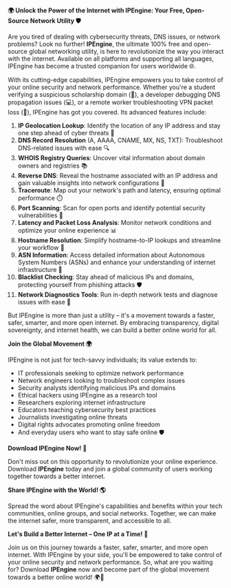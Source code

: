 **🌍 Unlock the Power of the Internet with IPEngine: Your Free, Open-Source Network Utility 🛡️**

Are you tired of dealing with cybersecurity threats, DNS issues, or network problems? Look no further! **IPEngine**, the ultimate 100% free and open-source global networking utility, is here to revolutionize the way you interact with the internet. Available on all platforms and supporting all languages, IPEngine has become a trusted companion for users worldwide 🌐.

With its cutting-edge capabilities, IPEngine empowers you to take control of your online security and network performance. Whether you're a student verifying a suspicious scholarship domain (👀), a developer debugging DNS propagation issues (💻), or a remote worker troubleshooting VPN packet loss (📡), IPEngine has got you covered. Its advanced features include:

1. **IP Geolocation Lookup**: Identify the location of any IP address and stay one step ahead of cyber threats 📍
2. **DNS Record Resolution** (A, AAAA, CNAME, MX, NS, TXT): Troubleshoot DNS-related issues with ease 🔍
3. **WHOIS Registry Queries**: Uncover vital information about domain owners and registries 📚
4. **Reverse DNS**: Reveal the hostname associated with an IP address and gain valuable insights into network configurations 🔑
5. **Traceroute**: Map out your network's path and latency, ensuring optimal performance ⏱️
6. **Port Scanning**: Scan for open ports and identify potential security vulnerabilities 🔴
7. **Latency and Packet Loss Analysis**: Monitor network conditions and optimize your online experience 📊
8. **Hostname Resolution**: Simplify hostname-to-IP lookups and streamline your workflow 🚀
9. **ASN Information**: Access detailed information about Autonomous System Numbers (ASNs) and enhance your understanding of internet infrastructure 🔗
10. **Blacklist Checking**: Stay ahead of malicious IPs and domains, protecting yourself from phishing attacks 🛡️
11. **Network Diagnostics Tools**: Run in-depth network tests and diagnose issues with ease 🔧

But IPEngine is more than just a utility – it's a movement towards a faster, safer, smarter, and more open internet. By embracing transparency, digital sovereignty, and internet health, we can build a better online world for all.

**Join the Global Movement 🌍**

IPEngine is not just for tech-savvy individuals; its value extends to:

* IT professionals seeking to optimize network performance
* Network engineers looking to troubleshoot complex issues
* Security analysts identifying malicious IPs and domains
* Ethical hackers using IPEngine as a research tool
* Researchers exploring internet infrastructure
* Educators teaching cybersecurity best practices
* Journalists investigating online threats
* Digital rights advocates promoting online freedom
* And everyday users who want to stay safe online 🛡️

**Download IPEngine Now! 📲**

Don't miss out on this opportunity to revolutionize your online experience. Download **IPEngine** today and join a global community of users working together towards a better internet.

**Share IPEngine with the World! 🌎**

Spread the word about IPEngine's capabilities and benefits within your tech communities, online groups, and social networks. Together, we can make the internet safer, more transparent, and accessible to all.

**Let's Build a Better Internet – One IP at a Time! 🔗**

Join us on this journey towards a faster, safer, smarter, and more open internet. With IPEngine by your side, you'll be empowered to take control of your online security and network performance. So, what are you waiting for? Download **IPEngine** now and become part of the global movement towards a better online world! 🌍🚀